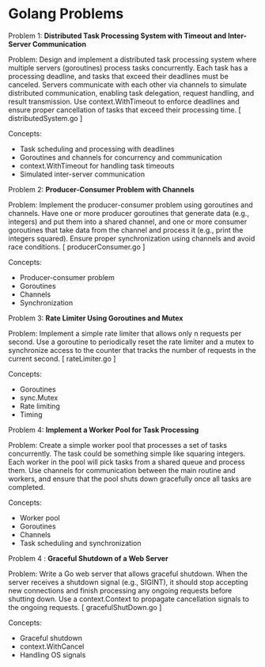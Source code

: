 # Golang Problems


Problem 1: **Distributed Task Processing System with Timeout and Inter-Server Communication**

Problem: Design and implement a distributed task processing system where multiple servers (goroutines) process tasks concurrently. Each task has a processing deadline, and tasks that exceed their deadlines must be canceled. Servers communicate with each other via channels to simulate distributed communication, enabling task delegation, request handling, and result transmission. Use context.WithTimeout to enforce deadlines and ensure proper cancellation of tasks that exceed their processing time.
[ distributedSystem.go ]

Concepts:

- Task scheduling and processing with deadlines
- Goroutines and channels for concurrency and communication
- context.WithTimeout for handling task timeouts
- Simulated inter-server communication


Problem 2: **Producer-Consumer Problem with Channels**

Problem: Implement the producer-consumer problem using goroutines and channels. Have one or more producer goroutines that generate data (e.g., integers) and put them into a shared channel, and one or more consumer goroutines that take data from the channel and process it (e.g., print the integers squared). Ensure proper synchronization using channels and avoid race conditions.
[ producerConsumer.go ]

Concepts:

- Producer-consumer problem
- Goroutines
- Channels
- Synchronization


Problem 3: **Rate Limiter Using Goroutines and Mutex**

Problem: Implement a simple rate limiter that allows only n requests per second. Use a goroutine to periodically reset the rate limiter and a mutex to synchronize access to the counter that tracks the number of requests in the current second.
[ rateLimiter.go ]

Concepts:

- Goroutines
- sync.Mutex
- Rate limiting
- Timing

Problem 4: **Implement a Worker Pool for Task Processing**

Problem: Create a simple worker pool that processes a set of tasks concurrently. The task could be something simple like squaring integers. Each worker in the pool will pick tasks from a shared queue and process them. Use channels for communication between the main routine and workers, and ensure that the pool shuts down gracefully once all tasks are completed.

Concepts:

- Worker pool
- Goroutines
- Channels
- Task scheduling and synchronization


Problem 4 : **Graceful Shutdown of a Web Server**

Problem: Write a Go web server that allows graceful shutdown. When the server receives a shutdown signal (e.g., SIGINT), it should stop accepting new connections and finish processing any ongoing requests before shutting down. Use a context.Context to propagate cancellation signals to the ongoing requests.
[ gracefulShutDown.go ]

Concepts:
- Graceful shutdown
- context.WithCancel
- Handling OS signals

